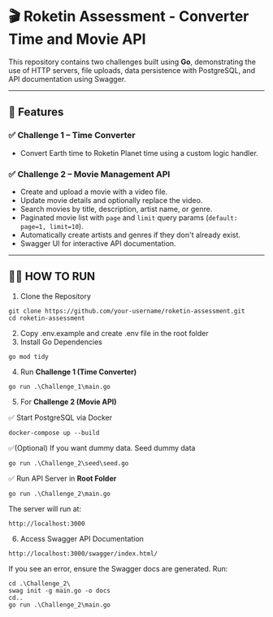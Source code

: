 # 🎬 Roketin Assessment - Converter Time and Movie API

This repository contains two challenges built using **Go**, demonstrating the use of HTTP servers, file uploads, data persistence with PostgreSQL, and API documentation using Swagger.

---

## 🚀 Features

### ✅ Challenge 1 – Time Converter

- Convert Earth time to Roketin Planet time using a custom logic handler.

### ✅ Challenge 2 – Movie Management API

- Create and upload a movie with a video file.
- Update movie details and optionally replace the video.
- Search movies by title, description, artist name, or genre.
- Paginated movie list with `page` and `limit` query params (`default: page=1, limit=10`).
- Automatically create artists and genres if they don't already exist.
- Swagger UI for interactive API documentation.

---

## 🏃‍♂️ HOW TO RUN

1. Clone the Repository

```
git clone https://github.com/your-username/roketin-assessment.git
cd roketin-assessment
```

2. Copy .env.example and create .env file in the root folder
3. Install Go Dependencies

```
go mod tidy
```

4. Run **Challenge 1 (Time Converter)**

```
go run .\Challenge_1\main.go
```

5. For **Challenge 2 (Movie API)**

✅ Start PostgreSQL via Docker

```
docker-compose up --build
```

✅(Optional) If you want dummy data. Seed dummy data

```
go run .\Challenge_2\seed\seed.go
```

✅ Run API Server in **Root Folder**

```
go run .\Challenge_2\main.go
```

The server will run at:

```
http://localhost:3000
```

6. Access Swagger API Documentation

```
http://localhost:3000/swagger/index.html/
```

If you see an error, ensure the Swagger docs are generated. Run:

```
cd .\Challenge_2\
swag init -g main.go -o docs
cd..
go run .\Challenge_2\main.go
```
